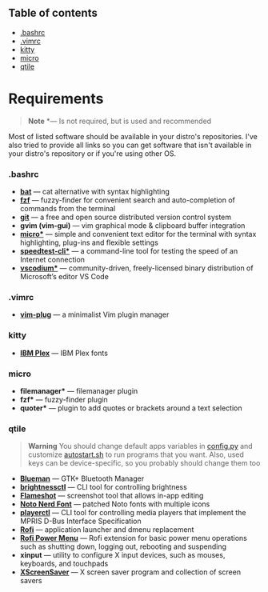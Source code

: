 ## Table of contents
- [.bashrc](#bashrc)
- [.vimrc](#vimrc)
- [kitty](#kitty)
- [micro](#micro)
- [qtile](#qtile)


# Requirements
> **Note**
> \*&mdash; Is not required, but is used and recommended
&nbsp;

Most of listed software should be available in your distro's repositories. I've also tried to provide all links so you can get software that isn't available in your distro's repository or if you're using other OS.

### **.bashrc**
- [**bat**](https://github.com/sharkdp/bat) &mdash; cat alternative with syntax highlighting
- [**fzf**](https://github.com/junegunn/fzf) &mdash; fuzzy-finder for convenient search and auto-completion of commands from the terminal
- [**git**](https://git-scm.com/) &mdash; a free and open source distributed version control system
- **gvim (vim-gui)** &mdash; vim graphical mode & clipboard buffer integration
- [**micro\***](https://micro-editor.github.io/) &mdash; simple and convenient text editor for the terminal with syntax highlighting, plug-ins and flexible settings
- [**speedtest-cli\***](https://www.speedtest.net/apps/cli) &mdash; a command-line tool for testing the speed of an Internet connection
- [**vscodium\***](https://vscodium.com/) &mdash; community-driven, freely-licensed binary distribution of Microsoft’s editor VS Code
&nbsp;

### **.vimrc**
- [**vim-plug**](https://github.com/junegunn/vim-plug) &mdash; a minimalist Vim plugin manager
&nbsp;

### **kitty**
- [**IBM Plex**](https://github.com/IBM/plex) &mdash; IBM Plex fonts
&nbsp;

### **micro**
- **filemanager\*** &mdash; filemanager plugin
- **fzf\*** &mdash; fuzzy-finder plugin
- **quoter\*** &mdash; plugin to add quotes or brackets around a text selection
&nbsp;

### **qtile**
> **Warning**
> You should change default apps variables in [config.py](.config/qtile/config.py) and customize [autostart.sh](.config/qtile/autostart.sh) to run programs that you want. Also, used keys can be device-specific, so you probably should change them too

- [**Blueman**](https://github.com/blueman-project/blueman) &mdash; GTK+ Bluetooth Manager
- [**brightnessctl**](https://github.com/Hummer12007/brightnessctl) &mdash; CLI tool for controlling brightness
- [**Flameshot**](https://flameshot.org) &mdash; screenshot tool that allows in-app editing
- [**Noto Nerd Font**](https://nerdfonts.com) &mdash; patched Noto fonts with multiple icons
- [**playerctl**](https://github.com/altdesktop/playerctl) &mdash; CLI tool for controlling media players that implement the MPRIS D-Bus Interface Specification
- [**Rofi**](https://github.com/DaveDavenport/rofi) &mdash; application launcher and dmenu replacement
- [**Rofi Power Menu**](https://github.com/jluttine/rofi-power-menu) &mdash; Rofi extension for basic power menu operations such as shutting down, logging out, rebooting and suspending
- **xinput** &mdash; utility to configure X input devices, such as mouses, keyboards, and touchpads
- [**XScreenSaver**](https://www.jwz.org/xscreensaver/) &mdash; X screen saver program and collection of screen savers
